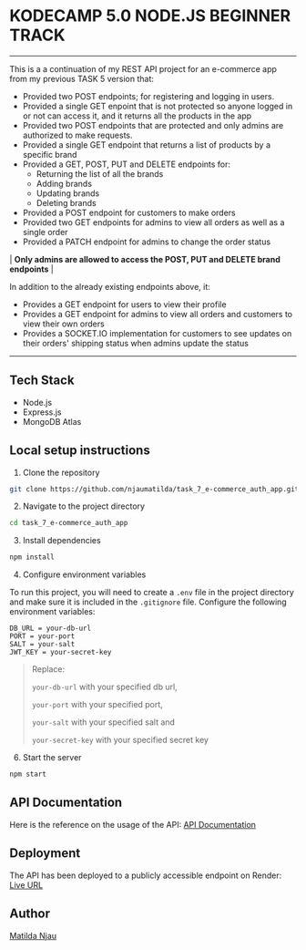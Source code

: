 # KODECAMP 5.0 NODE.JS BEGINNER TRACK

---

This is a a continuation of my REST API project for an e-commerce app from my previous TASK 5 version that:
+ Provided two POST endpoints; for registering and logging in users. 
+ Provided a single GET enpoint that is not protected so anyone logged in or not can access it, and it returns all the products in the app
+ Provided two POST endpoints that are protected and only admins are authorized to make requests.
+ Provided a single GET endpoint that returns a list of products by a specific brand
+ Provided a GET, POST, PUT and DELETE endpoints for:
  + Returning the list of all the brands
  + Adding brands
  + Updating brands
  + Deleting brands
+ Provided a POST endpoint for customers to make orders 
+ Provided two GET endpoints for admins to view all orders as well as a single order
+ Provided a PATCH endpoint for admins to change the order status

| **Only admins are allowed to access the POST, PUT and DELETE brand endpoints** |

In addition to the already existing endpoints above, it:
+ Provides a GET endpoint for users to view their profile 
+ Provides a GET endpoint for admins to view all orders and customers to view their own orders
+ Provides a SOCKET.IO implementation for customers to see updates on their orders' shipping status when admins update the status

---

## Tech Stack
+ Node.js
+ Express.js 
+ MongoDB Atlas

## Local setup instructions
1. Clone the repository

```bash
git clone https://github.com/njaumatilda/task_7_e-commerce_auth_app.git
```

2. Navigate to the project directory

```bash
cd task_7_e-commerce_auth_app
```

3. Install dependencies

```bash
npm install
```

4. Configure environment variables

To run this project, you will need to create a `.env` file in the project directory and make sure it is included in the `.gitignore` file. Configure the following environment variables:

```env
DB_URL = your-db-url
PORT = your-port
SALT = your-salt
JWT_KEY = your-secret-key
```

> Replace:
>
> `your-db-url` with your specified db url, 
>
> `your-port` with your specified port, 
>
>`your-salt` with your specified salt and 
>
>`your-secret-key` with your specified secret key

6. Start the server

```bash
npm start
```

## API Documentation
Here is the reference on the usage of the API: 
[API Documentation](https://documenter.getpostman.com/view/38132076/2sB3Hhs2Ue)

## Deployment
The API has been deployed to a publicly accessible endpoint on Render:
[Live URL](https://task-7-e-commerce-auth-app.onrender.com)

## Author
[Matilda Njau](https://github.com/njaumatilda) 